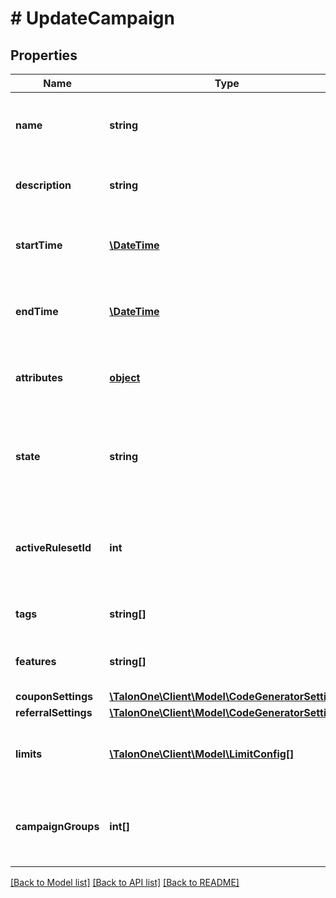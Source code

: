 # # UpdateCampaign

## Properties

Name | Type | Description | Notes
------------ | ------------- | ------------- | -------------
**name** | **string** | A user-facing name for this campaign. | 
**description** | **string** | A detailed description of the campaign. | [optional] 
**startTime** | [**\DateTime**](\DateTime.md) | Timestamp when the campaign will become active. | [optional] 
**endTime** | [**\DateTime**](\DateTime.md) | Timestamp when the campaign will become inactive. | [optional] 
**attributes** | [**object**](.md) | Arbitrary properties associated with this campaign | [optional] 
**state** | **string** | A disabled or archived campaign is not evaluated for rules or coupons. | [optional] [default to 'enabled']
**activeRulesetId** | **int** | ID of Ruleset this campaign applies on customer session evaluation. | [optional] 
**tags** | **string[]** | A list of tags for the campaign. | 
**features** | **string[]** | A list of features for the campaign. | 
**couponSettings** | [**\TalonOne\Client\Model\CodeGeneratorSettings**](CodeGeneratorSettings.md) |  | [optional] 
**referralSettings** | [**\TalonOne\Client\Model\CodeGeneratorSettings**](CodeGeneratorSettings.md) |  | [optional] 
**limits** | [**\TalonOne\Client\Model\LimitConfig[]**](LimitConfig.md) | The set of limits that will operate for this campaign | 
**campaignGroups** | **int[]** | The IDs of the campaign groups that own this entity. | [optional] 

[[Back to Model list]](../../README.md#documentation-for-models) [[Back to API list]](../../README.md#documentation-for-api-endpoints) [[Back to README]](../../README.md)


